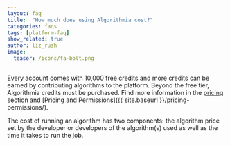 ```yaml
---
layout: faq
title:  "How much does using Algorithmia cost?"
categories: faqs
tags: [platform-faq]
show_related: true
author: liz_rush
image:
  teaser: /icons/fa-bolt.png
---
```


Every account comes with 10,000 free credits and more credits can be earned by contributing algorithms to the platform. Beyond the free tier, Algorithmia credits must be purchased. Find more information in the [pricing](https://algorithmia.com/pricing) section and [Pricing and Permissions]({{ site.baseurl }}/pricing-permissions/).

The cost of running an algorithm has two components: the algorithm price set by the developer or developers of the algorithm(s) used as well as the time it takes to run the job.